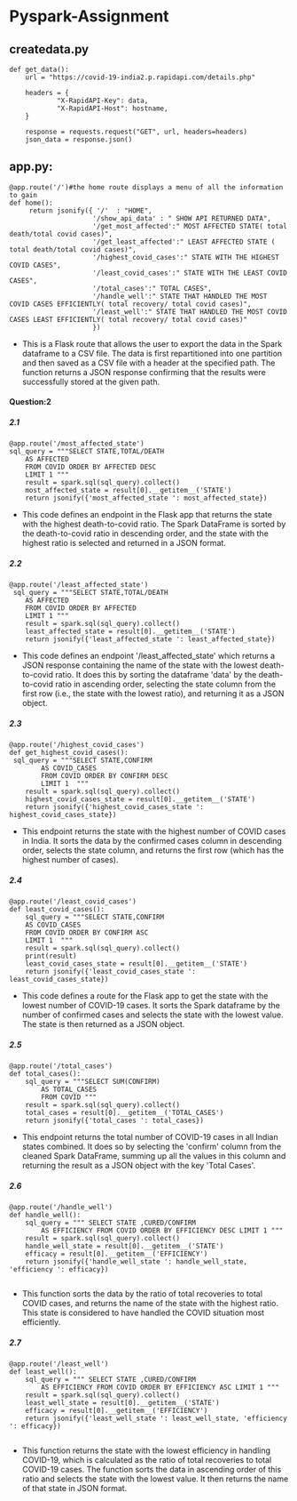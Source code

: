 # Pyspark-Assignment

## createdata.py

```
def get_data():
    url = "https://covid-19-india2.p.rapidapi.com/details.php"

    headers = {
            "X-RapidAPI-Key": data,
            "X-RapidAPI-Host": hostname,
    }

    response = requests.request("GET", url, headers=headers)
    json_data = response.json() 

```


## app.py:

```
@app.route('/')#the home route displays a menu of all the information to gain
def home():
     return jsonify({ '/'  : "HOME",
                     '/show_api_data' : " SHOW API RETURNED DATA",
                     '/get_most_affected':" MOST AFFECTED STATE( total death/total covid cases)",
                     '/get_least_affected':" LEAST AFFECTED STATE ( total death/total covid cases)",
                     '/highest_covid_cases':" STATE WITH THE HIGHEST COVID CASES",
                     '/least_covid_cases':" STATE WITH THE LEAST COVID CASES",
                     '/total_cases':" TOTAL CASES",
                     '/handle_well':" STATE THAT HANDLED THE MOST COVID CASES EFFICIENTLY( total recovery/ total covid cases)",
                     '/least_well':" STATE THAT HANDLED THE MOST COVID CASES LEAST EFFICIENTLY( total recovery/ total covid cases)"
                     })
```


* This is a Flask route that allows the user to export the data in the Spark dataframe to a CSV file. The data is first repartitioned into one partition and then saved as a CSV file with a header at the specified path. The function returns a JSON response confirming that the results were successfully stored at the given path.


#### Question:2

##### 2.1
```
@app.route('/most_affected_state')
sql_query = """SELECT STATE,TOTAL/DEATH
    AS AFFECTED 
    FROM COVID ORDER BY AFFECTED DESC 
    LIMIT 1 """
    result = spark.sql(sql_query).collect()
    most_affected_state = result[0].__getitem__('STATE')
    return jsonify({'most_affected_state ': most_affected_state})
```

* This code defines an endpoint in the Flask app that returns the state with the highest death-to-covid ratio. The Spark DataFrame is sorted by the death-to-covid ratio in descending order, and the state with the highest ratio is selected and returned in a JSON format.


##### 2.2
```
@app.route('/least_affected_state')
 sql_query = """SELECT STATE,TOTAL/DEATH
    AS AFFECTED 
    FROM COVID ORDER BY AFFECTED 
    LIMIT 1 """
    result = spark.sql(sql_query).collect()
    least_affected_state = result[0].__getitem__('STATE')
    return jsonify({'least_affected_state ': least_affected_state})
```

* This code defines an endpoint '/least_affected_state' which returns a JSON response containing the name of the state with the lowest death-to-covid ratio. It does this by sorting the dataframe 'data' by the death-to-covid ratio in ascending order, selecting the state column from the first row (i.e., the state with the lowest ratio), and returning it as a JSON object.


##### 2.3
```
@app.route('/highest_covid_cases')
def get_highest_covid_cases():
 sql_query = """SELECT STATE,CONFIRM
        AS COVID_CASES
        FROM COVID ORDER BY CONFIRM DESC 
        LIMIT 1  """
    result = spark.sql(sql_query).collect()
    highest_covid_cases_state = result[0].__getitem__('STATE')
    return jsonify({'highest_covid_cases_state ': highest_covid_cases_state})
```

* This endpoint returns the state with the highest number of COVID cases in India. It sorts the data by the confirmed cases column in descending order, selects the state column, and returns the first row (which has the highest number of cases).


##### 2.4
```
@app.route('/least_covid_cases')
def least_covid_cases():
    sql_query = """SELECT STATE,CONFIRM
    AS COVID_CASES
    FROM COVID ORDER BY CONFIRM ASC 
    LIMIT 1  """
    result = spark.sql(sql_query).collect()
    print(result)
    least_covid_cases_state = result[0].__getitem__('STATE')
    return jsonify({'least_covid_cases_state ': least_covid_cases_state})
```

* This code defines a route for the Flask app to get the state with the lowest number of COVID-19 cases. It sorts the Spark dataframe by the number of confirmed cases and selects the state with the lowest value. The state is then returned as a JSON object.


##### 2.5
```
@app.route('/total_cases')
def total_cases():
    sql_query = """SELECT SUM(CONFIRM)
        AS TOTAL_CASES
        FROM COVID """
    result = spark.sql(sql_query).collect()
    total_cases = result[0].__getitem__('TOTAL_CASES')
    return jsonify({'total_cases ': total_cases})
```

* This endpoint returns the total number of COVID-19 cases in all Indian states combined. It does so by selecting the 'confirm' column from the cleaned Spark DataFrame, summing up all the values in this column and returning the result as a JSON object with the key 'Total Cases'.


##### 2.6
```
@app.route('/handle_well')
def handle_well():
    sql_query = """ SELECT STATE ,CURED/CONFIRM
        AS EFFICIENCY FROM COVID ORDER BY EFFICIENCY DESC LIMIT 1 """
    result = spark.sql(sql_query).collect()
    handle_well_state = result[0].__getitem__('STATE')
    efficacy = result[0].__getitem__('EFFICIENCY')
    return jsonify({'handle_well_state ': handle_well_state, 'efficiency ': efficacy})


```

* This function sorts the data by the ratio of total recoveries to total COVID cases, and returns the name of the state with the highest ratio. This state is considered to have handled the COVID situation most efficiently.


##### 2.7
```
@app.route('/least_well')
def least_well():
    sql_query = """ SELECT STATE ,CURED/CONFIRM
        AS EFFICIENCY FROM COVID ORDER BY EFFICIENCY ASC LIMIT 1 """
    result = spark.sql(sql_query).collect()
    least_well_state = result[0].__getitem__('STATE')
    efficacy = result[0].__getitem__('EFFICIENCY')
    return jsonify({'least_well_state ': least_well_state, 'efficiency ': efficacy})


```

* This function returns the state with the lowest efficiency in handling COVID-19, which is calculated as the ratio of total recoveries to total COVID-19 cases. The function sorts the data in ascending order of this ratio and selects the state with the lowest value. It then returns the name of that state in JSON format.



